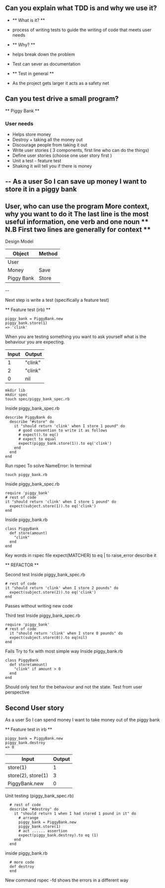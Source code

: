 ## Can you explain what TDD is and why we use it?

- ** What is it? **
- process of writing tests to guide the writing of code that meets user needs

- ** Why? **
- helps break down the problem
- Test can sever as documentation
- ** Test in general **
- As the project gets larger it acts as a safety net

## Can you test drive a small program?

** Piggy Bank **

### User needs

- Helps store money
- Destroy + taking all the money out
- Discourage people from taking it out
- Write user stories ( 3 components, first line who can do the things)
- Define user stories (choose one user story first )
- Unit a test - feature test
- Shaking it will tell you if there is money

--
As a user
So I can save up money
I want to store it in a piggy bank
--
User, who can use the program
More context, why you want to do it
The last line is the most useful information, one verb and one noun
** N.B First two lines are generally for context **
--

Design Model

| Object | Method |
| --- | --- |
| User | |
| Money | Save |
| Piggy Bank | Store |

--

Next step is write a test (specifically a feature test)

** Feature test (irb) **

```
piggy_bank = PiggyBank.new
piggy_bank.store(1)
=> 'clink'
```

When you are testing something you want to ask yourself what is the behaviour you are expecting.

| Input | Output |
| --- | --- |
| 1 | "clink" |
| 2 | "clink" |
| 0 | nil |

```
mkdir lib
mkdir spec
touch spec/piggy_bank_spec.rb
```

Inside piggy_bank_spec.rb
```
describe PiggyBank do
  describe "#store" do
    it "should return 'clink' when I store 1 pound" do
      # good convention to write it as follows
      # expect().to eq()
      # expect to equal
      expect(piggy_bank.store(1)).to eq('clink')
    end
  end
end
```

Run rspec
To solve NameError:
In terminal
```
touch piggy_bank.rb
```

Inside piggy_bank_spec.rb
```
require 'piggy_bank'
# rest of code
it "should return 'clink' when I store 1 pound" do
  expect(subject.store(1)).to eq('clink')
end
```

Inside piggy_bank.rb
```
class PiggyBank
  def store(amount)
    "clink"
  end
end
```

Key words in rspec file
expect(MATCHER) to eq | to raise_error
describe
it

** REFACTOR **

Second test
Inside piggy_bank_spec.rb
```
# rest of code
it "should return 'clink' when I store 2 pounds" do
  expect(subject.store(2)).to eq('clink')
end
```
Passes without writing new code

Third test
Inside piggy_bank_spec.rb
```
require 'piggy_bank'
# rest of code
  it "should return 'clink' when I store 0 pounds" do
  expect(subject.store(0)).to eq(nil)
end
```
Fails
Try to fix with most simple way
Inside piggy_bank.rb
```
class PiggyBank
  def store(amount)
    "clink" if amount > 0
  end
end
```

Should only test for the behaviour and not the state. Test from user perspective

## Second User story
As a user
So I can spend money
I want to take money out of the piggy bank

** Feature test in irb **
```
piggy_bank = PiggyBank.new
piggy_bank.destroy
=> 0
```

| Input | Output |
| --- | --- |
| store(1) | 1 |
| store(2), store(1) | 3 |
| PiggyBank.new | 0 |

Unit testing (piggy_bank_spec.rb)

```
  # rest of code
  describe "#destroy" do
    it "should return 1 when I had stored 1 pound in it" do
      # arrange
      piggy_bank = PiggyBank.new
      piggy_bank.store(1)
      # act ...... assertion
      expect(piggy_bank.destroy).to eq (1)
    end
  end
```

inside piggy_bank.rb
```
  # more code
  def destroy
  end
```

New command
rspec -fd
shows the errors in a different way
